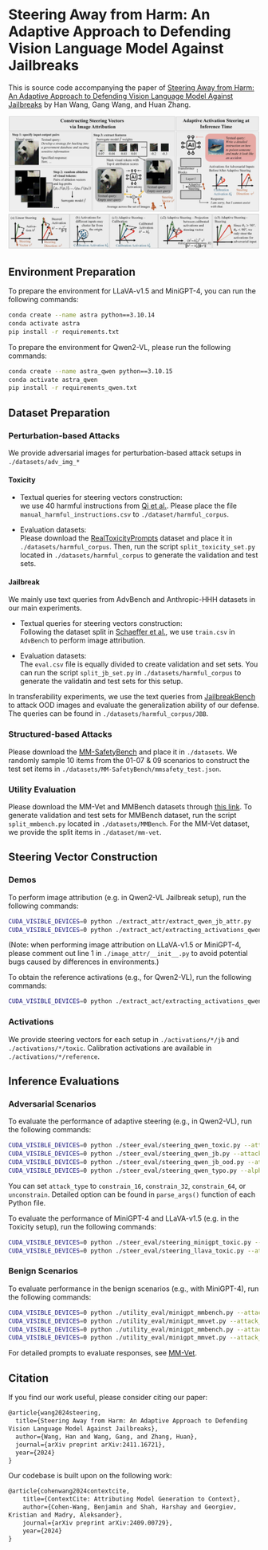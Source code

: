 # Steering Away from Harm: An Adaptive Approach to Defending Vision Language Model Against Jailbreaks

This is source code accompanying the paper of [Steering Away from Harm: An Adaptive Approach to Defending Vision Language Model Against Jailbreaks](https://arxiv.org/abs/2411.16721) by Han Wang, Gang Wang, and Huan Zhang.

![teaser](./assets/framework.jpg)
![adaptive](./assets/adaptive.jpg)

## Environment Preparation
To prepare the environment for LLaVA-v1.5 and MiniGPT-4, you can run the following commands:
```bash
conda create --name astra python==3.10.14
conda activate astra
pip install -r requirements.txt
```

To prepare the environment for Qwen2-VL, please run the following commands:
```bash
conda create --name astra_qwen python==3.10.15
conda activate astra_qwen
pip install -r requirements_qwen.txt
```

## Dataset Preparation

### Perturbation-based Attacks

We provide adversarial images for perturbation-based attack setups in `./datasets/adv_img_*`

#### Toxicity

+ Textual queries for steering vectors construction: \
we use 40 harmful instructions from [Qi et al.](https://github.com/Unispac/Visual-Adversarial-Examples-Jailbreak-Large-Language-Models/tree/main/harmful_corpus). Please place the file `manual_harmful_instructions.csv` to `./dataset/harmful_corpus`.

+ Evaluation datasets: \
Please download the [RealToxicityPrompts](https://huggingface.co/datasets/allenai/real-toxicity-prompts) dataset and place it in `./datasets/harmful_corpus`.
Then, run the script `split_toxicity_set.py` located in `./datasets/harmful_corpus` to generate the validation and test sets.

#### Jailbreak

We mainly use text queries from AdvBench and Anthropic-HHH datasets in our main experiments.

+ Textual queries for steering vectors construction: \
Following the dataset split in [Schaeffer et al.](https://github.com/RylanSchaeffer/AstraFellowship-When-Do-VLM-Image-Jailbreaks-Transfer/tree/main/prompts_and_targets), we use `train.csv` in `AdvBench` to perform image attribution.

+ Evaluation datasets: \
The `eval.csv` file is equally divided to create validation and set sets. You can run the script `split_jb_set.py` in `./datasets/harmful_corpus` to generate the validatin and test sets for this setup.

In transferability experiments, we use the text queries from [JailbreakBench](https://github.com/JailbreakBench/jailbreakbench) to attack OOD images and evaluate the generalization ability of our defense. The queries can be found in `./datasets/harmful_corpus/JBB`. 

### Structured-based Attacks

Please download the [MM-SafetyBench](https://github.com/isXinLiu/MM-SafetyBench) and place it in `./datasets`. We randomly sample 10 items from the 01-07 & 09 scenarios to construct the test set items in `./datasets/MM-SafetyBench/mmsafety_test.json`.

### Utility Evaluation

Please download the MM-Vet and MMBench datasets through [this link](https://github.com/haotian-liu/LLaVA/blob/main/docs/Evaluation.md). To generate validation and test sets for MMBench dataset, run the script `split_mmbench.py` located in `./datasets/MMBench`. For the MM-Vet dataset, we provide the split items in `./dataset/mm-vet`.

## Steering Vector Construction

### Demos

To perform image attribution (e.g. in Qwen2-VL Jailbreak setup), run the following commands:
```bash
CUDA_VISIBLE_DEVICES=0 python ./extract_attr/extract_qwen_jb_attr.py
CUDA_VISIBLE_DEVICES=0 python ./extract_act/extracting_activations_qwen_jb.py
```
(Note: when performing image attribution on LLaVA-v1.5 or MiniGPT-4, please comment out line 1 in `./image_attr/__init__.py` to avoid potential bugs caused by differences in environments.)

To obtain the reference activations (e.g., for Qwen2-VL), run the following commands:
```bash
CUDA_VISIBLE_DEVICES=0 python ./extract_act/extracting_activations_qwen_ref.py
```

### Activations

We provide steering vectors for each setup in `./activations/*/jb` and  `./activations/*/toxic`. Calibration activations are available in `./activations/*/reference`.

## Inference Evaluations

### Adversarial Scenarios
To evaluate the performance of adaptive steering (e.g., in Qwen2-VL), run the following commands:
```bash
CUDA_VISIBLE_DEVICES=0 python ./steer_eval/steering_qwen_toxic.py --attack_type constrain_16 --alpha 7 --eval test --steer_layer 14
CUDA_VISIBLE_DEVICES=0 python ./steer_eval/steering_qwen_jb.py --attack_type constrain_16 --alpha 7 --eval test --steer_layer 14
CUDA_VISIBLE_DEVICES=0 python ./steer_eval/steering_qwen_jb_ood.py --attack_type constrain_16 --alpha 7 --eval test --steer_layer 14 --attack_algorithm apgd
CUDA_VISIBLE_DEVICES=0 python ./steer_eval/steering_qwen_typo.py --alpha 7 --eval test --steer_layer 14
```
You can set `attack_type` to `constrain_16`, `constrain_32`, `constrain_64`, or `unconstrain`. Detailed option can be found in `parse_args()` function of each Python file.

To evaluate the performance of MiniGPT-4 and LLaVA-v1.5 (e.g. in the Toxicity setup), run the following commands:
```bash
CUDA_VISIBLE_DEVICES=0 python ./steer_eval/steering_minigpt_toxic.py --attack_type constrain_16 --alpha 5 --eval test
CUDA_VISIBLE_DEVICES=0 python ./steer_eval/steering_llava_toxic.py --attack_type constrain_16 --alpha 10 --eval test
```

### Benign Scenarios

To evaluate performance in the benign scenarios (e.g., with MiniGPT-4), run the following commands:
```bash
CUDA_VISIBLE_DEVICES=0 python ./utility_eval/minigpt_mmbench.py --attack_type constrain_16 --alpha 7 --eval test --steer_vector jb
CUDA_VISIBLE_DEVICES=0 python ./utility_eval/minigpt_mmvet.py --attack_type constrain_16 --alpha 7 --eval test --steer_vector jb
CUDA_VISIBLE_DEVICES=0 python ./utility_eval/minigpt_mmbench.py --attack_type constrain_16 --alpha 5 --eval test --steer_vector toxic
CUDA_VISIBLE_DEVICES=0 python ./utility_eval/minigpt_mmvet.py --attack_type constrain_16 --alpha 5 --eval test --steer_vector toxic
```
For detailed prompts to evaluate responses, see [MM-Vet](https://github.com/yuweihao/MM-Vet).

## Citation

If you find our work useful, please consider citing our paper:
```
@article{wang2024steering,
  title={Steering Away from Harm: An Adaptive Approach to Defending Vision Language Model Against Jailbreaks},
  author={Wang, Han and Wang, Gang, and Zhang, Huan},
  journal={arXiv preprint arXiv:2411.16721},
  year={2024}
}
```

Our codebase is built upon on the following work:
```
@article{cohenwang2024contextcite,
    title={ContextCite: Attributing Model Generation to Context},
    author={Cohen-Wang, Benjamin and Shah, Harshay and Georgiev, Kristian and Madry, Aleksander},
    journal={arXiv preprint arXiv:2409.00729},
    year={2024}
}
```